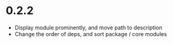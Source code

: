 # 0.2.2

- Display module prominently, and move path to description
- Change the order of deps, and sort package / core modules